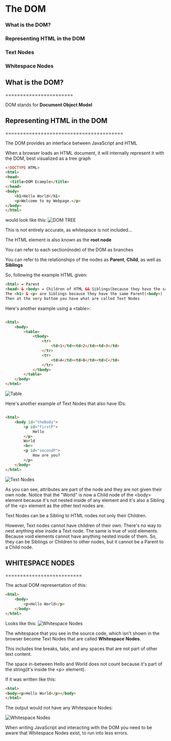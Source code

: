 # The DOM

### What is the DOM?
### Representing HTML in the DOM
### Text Nodes
### Whitespace Nodes

## What is the DOM?
=======================

DOM stands for **Document Object Model**

##  Representing HTML in the DOM 
========================================

The DOM provides an interface between JavaScript and HTML

When a browser loads an HTML document, it will internally represent it with the DOM, best visualized as a tree graph

```html
<!DOCTYPE HTML>
<html>
<head>
  <title>DOM Ecample</title>
</head>
<body>
    <h1>Hello World</h1>
    <p>Welcome to my Webpage.</p>
</body>
</html>
```
would look like this:
![DOM TREE](../../Week-1/images/DOM-tree.png?raw=true "DOM")

This is not entirely accurate, as whitespace is not included...

The HTML element is also known as the **root node**

You can refer to each section(node) of the DOM as branches

You can refer to the relationships of the nodes as **Parent**, **Child**, as well as **Siblings**

So, following the example HTML given:
```html
<html> = Parent
<head> & <body> = Children of HTML && Siblings(because they have the same parent) && Parents of <title>, the <h1>, and the <p>(respectively).
The <h1> & <p> are Siblings because they have the same Parent(<body>)
Then at the very bottom you have what are called Text Nodes

```

Here's another example using a \<table>:
```html

<html>
    <body>
        <table>
            <tbody>
                <tr>
                    <td>1</td><td>2</td><td>3</td>
                </tr>
                <tr>
                    <td>A</td><td>B</td><td>C</td>
                </tr>
            </tbody>
        </table>
    </body>
</html>
```
![Table](../../Week-1/images/table.png?raw=true "Table")

Here's another example of Text Nodes that also have IDs:

```html

<html>
    <body id="theBody">
        <p id="firstP">
            Hello
        </p>
        World
        <br>
        <p id="secondP">
            How are you?
        </p>
    </body>
</html>

```
![Text Nodes](../../Week-1/images/text-nodes.png?raw=true "Text Nodes")

As you can see, attributes are part of the node and they are not given their own node.
Notice that the "World" is now a Child node of the \<body> element because it's not nested inside of any element and it's also a Sibling of the \<p> element as the other text nodes are. 

Text Nodes can be a Sibling to HTML nodes not only their Children. 

However, Text nodes cannot have children of their own.
There's no way to nest anything else inside a Text node. The same is true of void elements. Because void elements cannot have anything nested inside of them. So, they can be Siblings or Children to other nodes, but it cannot be a Parent to a Child node.

## WHITESPACE NODES
==========================

The actual DOM representation of this:
```html
<html>
    <body>
        <p>Hello World</p>
    </body>
</html>
```
Looks like this:
![Whitespace Nodes](../../Week-1/images/whitespace-nodes.png?raw=true "Whitespace Nodes")

The whitespace that you see in the source code, which isn't shown in the browser become Text Nodes that are called **Whitespace** **Nodes**.

This includes line breaks, tabs, and any spaces that are not part of other text content.

The space in-between Hello and World does not count because it's part of the string(it's inside the \<p> element).

If it was written like this:
```html
<html>
<body><p>Hello World</p></body>
</html>
```
The output would not have any Whitespace Nodes:

![Whitespace Nodes](../../Week-1/images/whitespace-nodes-sans.png?raw=true "Whitespace Nodes")

When writing JavaScript and interacting with the DOM you need to be aware that Whitespace Nodes exist, to run into less errors. 

